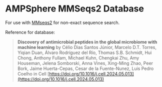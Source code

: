 # AMPSphere MMSeqs2 Database

For use with [MMseqs2](https://www.nature.com/articles/nbt.3988) for non-exact sequence search.

Reference for database:

> **Discovery of antimicrobial peptides in the global microbiome with machine
> learning** by Célio Dias Santos Júnior, Marcelo D.T. Torres, Yiqian Duan,
> Álvaro Rodríguez del Río, Thomas S.B. Schmidt, Hui Chong, Anthony Fullam,
> Michael Kuhn, Chengkai Zhu, Amy Houseman, Jelena Somborski, Anna Vines,
> Xing-Ming Zhao, Peer Bork, Jaime Huerta-Cepas, Cesar de la Fuente-Nunez, Luis
> Pedro Coelho in Cell
> [https://doi.org/10.1016/j.cell.2024.05.013](https://doi.org/10.1016/j.cell.2024.05.013)


